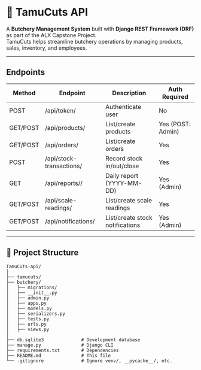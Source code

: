 # 🥩 TamuCuts API

A **Butchery Management System** built with **Django REST Framework (DRF)** as part of the ALX Capstone Project.  
TamuCuts helps streamline butchery operations by managing products, sales, inventory, and employees.


---
## Endpoints
| Method | Endpoint | Description | Auth Required |
|--------|----------|-------------|---------------|
| POST   | /api/token/ | Authenticate user | No |
| GET/POST | /api/products/ | List/create products | Yes (POST: Admin) |
| GET/POST | /api/orders/ | List/create orders | Yes |
| POST   | /api/stock-transactions/ | Record stock in/out/close | Yes |
| GET    | /api/reports/<date>/ | Daily report (YYYY-MM-DD) | Yes (Admin) |
| GET/POST | /api/scale-readings/ | List/create scale readings | Yes |
| GET/POST | /api/notifications/ | List/create stock notifications | Yes (Admin)
---
## 📂 Project Structure
```
TamuCuts-api/
│
├── tamucuts/              
├── butchery/               
│   ├── migrations/         
│   ├── __init__.py
│   ├── admin.py
│   ├── apps.py
│   ├── models.py
│   ├── serializers.py
│   ├── tests.py
│   ├── urls.py
│   ├── views.py
│
├── db.sqlite3              # Development database
├── manage.py               # Django CLI
├── requirements.txt        # Dependencies
├── README.md               # This file
└── .gitignore              # Ignore venv/, __pycache__/, etc.

```